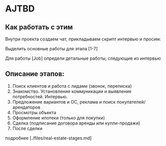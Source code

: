 # AJTBD

## Как работать с этим

Внутри проекта создаем чат, прикладываем скрипт интервью и просим:

Выделить основные работы для этапа [1-7]

Для работы [Job] определи детальные работы, следующие из интервью

## Описание этапов:

1. Поиск клиентов и работа с лидами (звонок, переписка)
2. Знакомство. Установление коммуникации и выявление потребностей. Интервью.
3. Предложение вариантов и ОС, реклама и поиск покупателей/арендаторов
4. Просмотры объекта
5. Оформление ипотеки (только для покупки)
6. Сделка (подписание договора аренды или купли-продажи)
7. После сделки

подробнее [./files/real-estate-stages.md]